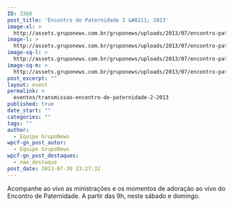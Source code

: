 ```yaml
---
ID: 3368
post_title: 'Encontro de Paternidade 2 &#8211; 2013'
image-xl: >
  http://assets.gruponews.com.br/gruponews/uploads/2013/07/encontro-paternidade-2013-transmissao.jpg
image-l: >
  http://assets.gruponews.com.br/gruponews/uploads/2013/07/encontro-paternidade-2013-transmissao.jpg
image-sq-l: >
  http://assets.gruponews.com.br/gruponews/uploads/2013/07/encontro-paternidade-2013-transmissao.jpg
image-sq-m: >
  http://assets.gruponews.com.br/gruponews/uploads/2013/07/encontro-paternidade-2013-transmissao-720x353.jpg
post_excerpt: ""
layout: event
permalink: >
  eventos/transmissao-encontro-de-paternidade-2-2013
published: true
date_start: ""
categories: ""
tags: ""
author:
  - Equipe GrupoNews
wpcf-gn_post_autor:
  - Equipe GrupoNews
wpcf-gn_post_destaques:
  - nao_destaque
post_date: 2013-07-30 23:27:32
---
```

Acompanhe ao vivo as ministrações e os momentos de adoração ao vivo do Encontro de Paternidade. A partir das 9h, neste sábado e domingo.